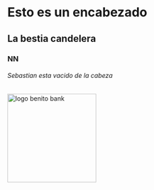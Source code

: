 # Esto es un encabezado

## La bestia candelera 
### NN 

###### Sebastian esta vacido de la cabeza

 <img width="200" height="200" alt="logo benito bank" src="https://github.com/user-attachments/assets/0462d384-d331-4159-ae7e-0d2b1df56177" />


